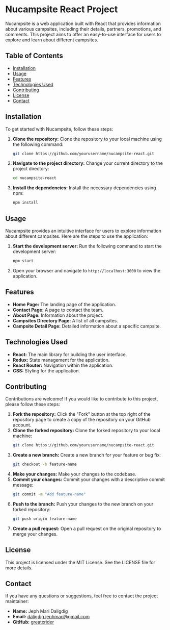 # Nucampsite React Project

Nucampsite is a web application built with React that provides information about various campsites, including their details, partners, promotions, and comments. This project aims to offer an easy-to-use interface for users to explore and learn about different campsites.

## Table of Contents

- [Installation](#installation)
- [Usage](#usage)
- [Features](#features)
- [Technologies Used](#technologies-used)
- [Contributing](#contributing)
- [License](#license)
- [Contact](#contact)

## Installation

To get started with Nucampsite, follow these steps:

1. **Clone the repository:** Clone the repository to your local machine using the following command:
    ```sh
    git clone https://github.com/yourusername/nucampsite-react.git
    ```
2. **Navigate to the project directory:** Change your current directory to the project directory:
    ```sh
    cd nucampsite-react
    ```
3. **Install the dependencies:** Install the necessary dependencies using npm:
    ```sh
    npm install
    ```

## Usage

Nucampsite provides an intuitive interface for users to explore information about different campsites. Here are the steps to use the application:

1. **Start the development server:** Run the following command to start the development server:
    ```sh
    npm start
    ```
2. Open your browser and navigate to `http://localhost:3000` to view the application.

## Features

- **Home Page:** The landing page of the application.
- **Contact Page:** A page to contact the team.
- **About Page:** Information about the project.
- **Campsites Directory Page:** A list of all campsites.
- **Campsite Detail Page:** Detailed information about a specific campsite.

## Technologies Used

- **React:** The main library for building the user interface.
- **Redux:** State management for the application.
- **React Router:** Navigation within the application.
- **CSS:** Styling for the application.

## Contributing

Contributions are welcome! If you would like to contribute to this project, please follow these steps:

1. **Fork the repository:** Click the "Fork" button at the top right of the repository page to create a copy of the repository on your GitHub account.
2. **Clone the forked repository:** Clone the forked repository to your local machine:
    ```sh
    git clone https://github.com/yourusername/nucampsite-react.git
    ```
3. **Create a new branch:** Create a new branch for your feature or bug fix:
    ```sh
    git checkout -b feature-name
    ```
4. **Make your changes:** Make your changes to the codebase.
5. **Commit your changes:** Commit your changes with a descriptive commit message:
    ```sh
    git commit -m "Add feature-name"
    ```
6. **Push to the branch:** Push your changes to the new branch on your forked repository:
    ```sh
    git push origin feature-name
    ```
7. **Create a pull request:** Open a pull request on the original repository to merge your changes.

## License

This project is licensed under the MIT License. See the LICENSE file for more details.

## Contact

If you have any questions or suggestions, feel free to contact the project maintainer:

- **Name:** Jeph Mari Daligdig
- **Email:** daligdig.jephmari@gmail.com
- **GitHub:** [greatxrider](https://github.com/greatxrider)
